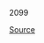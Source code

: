 2099

[Source](https://altex.ro/masina-de-spalat-rufe-frontala-slim-lg-f2wr508sbm-steam-8-kg-1200rpm-clasa-a-negru/cpd/MSFF2WR508SBM/)